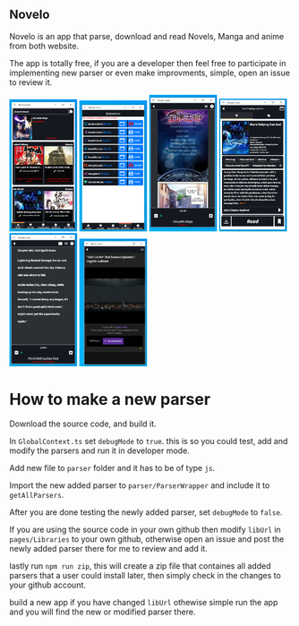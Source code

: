 ## Novelo

Novelo is an app that parse, download and read Novels, Manga and anime from both website.

The app is totally free, if you are a developer then feel free to participate in implementing new parser or even make improvments, simple, open an issue to review it.
<p class="flex">
<img width="24%" src="https://raw.githubusercontent.com/1-AlenToma/Novelo/main/Screenshots/Screenshot_20240225-062658_Novelo.png" />
<img width="24%"  src="https://raw.githubusercontent.com/1-AlenToma/Novelo/main/Screenshots/Screenshot_20240225-062719_Novelo.png" />
<img width="24%" src="https://raw.githubusercontent.com/1-AlenToma/Novelo/main/Screenshots/Screenshot_20240225-062742_Novelo.png" />
<img width="24%" src="https://raw.githubusercontent.com/1-AlenToma/Novelo/main/Screenshots/Screenshot_20240225-062812_Novelo.png" />
<img width="24%" src="https://raw.githubusercontent.com/1-AlenToma/Novelo/main/Screenshots/5.png" />
<img width="24%" src="https://raw.githubusercontent.com/1-AlenToma/Novelo/main/Screenshots/6.png" />
</p>

# How to make a new parser

Download the source code, and build it.

In `GlobalContext.ts` set `debugMode` to `true`. this is so you could test, add and modify the parsers and run it in developer mode.

Add new file to `parser` folder and it has to be of type `js`.

Import the new added parser to `parser/ParserWrapper` and include it to `getAllParsers`.

After you are done testing the newly added parser, set `debugMode` to `false`.

If you are using the source code in your own github then modify `libUrl` in `pages/Libraries` to your own github, otherwise open an issue and post the newly added parser there for me to review and add it.

lastly run `npm run zip`, this will create a zip file that containes all added parsers that a user could install later, then simply check in the changes to your github account.

build a new app if you have changed `libUrl` othewise simple run the app and you will find the new or modified parser there.
